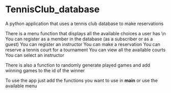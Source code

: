 # TennisClub_database
A python application that uses a tennis club database to make reservations

There is a menu function that displays all the available choices a user has \n
You can register as a member in the database (as a subscriber or as a guest)
You can register an instructor
You can make a reservation 
You can reserve a tennis court for a tournament
You can view all the available courts
You can select an instructor

There is also a function to randomly generate played games and add winning games to the id of the winner

To use the app just add the functions you want to use in  __main__ or use the available menu
